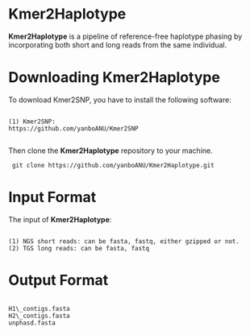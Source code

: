 # Kmer2Haplotype
**Kmer2Haplotype** is a pipeline of reference-free haplotype phasing by incorporating both short and long reads from the same individual.

# Downloading **Kmer2Haplotype**
To download Kmer2SNP, you have to install the following software:


<pre><code>
(1) Kmer2SNP: 
https://github.com/yanboANU/Kmer2SNP
 </code></pre>
  
Then clone the **Kmer2Haplotype** repository to your machine.
<pre><code> git clone https://github.com/yanboANU/Kmer2Haplotype.git </code></pre>  

# Input Format

The input of **Kmer2Haplotype**: 
<pre><code>
(1) NGS short reads: can be fasta, fastq, either gzipped or not.  
(2) TGS long reads: can be fasta, fastq
</code></pre>


# Output Format

<pre><code>
H1\_contigs.fasta
H2\_contigs.fasta
unphasd.fasta
</code></pre>
